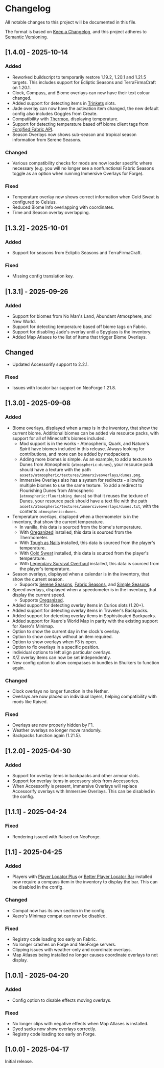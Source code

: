 # Changelog

All notable changes to this project will be documented in this file.

The format is based on [Keep a Changelog](https://keepachangelog.com/en/1.1.0/),
and this project adheres to [Semantic Versioning](https://semver.org/spec/v2.0.0.html).

## [1.4.0] - 2025-10-14

### Added
- Reworked buildscript to temporarily restore 1.19.2, 1.20.1 and 1.21.5 targets. This includes support for Ecliptic Seasons and TerraFirmaCraft on 1.20.1.
- Clock, Compass, and Biome overlays can now have their text colour changed.
- Added support for detecting items in [Trinkets](https://modrinth.com/mod/trinkets) slots.
- Jade overlay can now have the activation item changed, the new default config also includes Goggles from Create.
- Compatibility with [Thermoo](https://modrinth.com/mod/thermoo), displaying temperature.
- Support for detecting temperature based off biome client tags from [Forgified Fabric API](https://modrinth.com/mod/forgified-fabric-api).
- Season Overlays now shows sub-season and tropical season information from Serene Seasons.

### Changed
- Various compatibility checks for mods are now loader specific where necessary (e.g. you will no longer see a nonfunctional Fabric Seasons toggle as an option when running Immersive Overlays for Forge).

### Fixed
- Temperature overlay now shows correct information when Cold Sweat is configured to Celsius.
- Reduced Biome Info overlapping with coordinates.
- Time and Season overlay overlapping.

## [1.3.2] - 2025-10-01

### Added
- Support for seasons from Ecliptic Seasons and TerraFirmaCraft.

### Fixed
- Missing config translation key.

## [1.3.1] - 2025-09-26

### Added
- Support for biomes from No Man's Land, Abundant Atmosphere, and New World.
- Support for detecting temperature based off biome tags on Fabric.
- Support for disabling Jade's overlay until a Spyglass is the inventory.
- Added Map Atlases to the list of items that trigger Biome Overlays.

## Changed
- Updated Accessorify support to 2.2.1.

### Fixed
- Issues with locator bar support on NeoForge 1.21.8.


## [1.3.0] - 2025-09-08

### Added
- Biome overlays, displayed when a map is in the inventory, that show the current biome. Additional biomes can be added via resource packs, with support for all of Minecraft's biomes included.
  - Mod support is in the works - Atmospheric, Quark, and Nature's Spirit have biomes included in this release. Always looking for contributions, and more can be added by modpackers.
  - Adding more biomes is simple. As an example, to add a texture to Dunes from Atmospheric (`atmospheric:dunes`), your resource pack should have a texture with the path `assets/atmospheric/textures/immersiveoverlays/dunes.png`.
  - Immersive Overlays also has a system for redirects - allowing multiple biomes to use the same texture. To add a redirect to Flourishing Dunes from Atmospheric (`atmospheric:flourishing_dunes`) so that it reuses the texture of Dunes, your resource pack should have a text file with the path `assets/atmospheric/textures/immersiveoverlays/dunes.txt`, with the contents `atmospheric:dunes`.
- Temperature overlays, displayed when a thermometer is in the inventory, that show the current temperature.
  - In vanilla, this data is sourced from the biome's temperature.
  - With [Oreganized](https://modrinth.com/mod/oreganized) installed, this data is sourced from the Thermometer.
  - With [Tough as Nails](https://modrinth.com/mod/tough-as-nails) installed, this data is sourced from the player's temperature.
  - With [Cold Sweat](https://modrinth.com/mod/cold-sweat/) installed, this data is sourced from the player's temperature.
  - With [Legendary Survival Overhaul](https://www.curseforge.com/minecraft/mc-mods/legendary-survival-overhaul) installed, this data is sourced from the player's temperature.
- Season overlays, displayed when a calendar is in the inventory, that show the current season.
  - Supports [Serene Seasons](https://modrinth.com/mod/serene-seasons), [Fabric Seasons](https://modrinth.com/mod/fabric-seasons), and [Simple Seasons](https://modrinth.com/mod/simple-seasons).
- Speed overlays, displayed when a speedometer is in the inventory, that display the current speed.
  - Supports [Oreganized](https://modrinth.com/mod/oreganized).
- Added support for detecting overlay items in Curios slots (1.20+).
- Added support for detecting overlay items in Traveler's Backpacks.
- Added support for detecting overlay items in Sophisticated Backpacks.
- Added support for Xaero's World Map in parity with the existing support for Xaero's Minimap.
- Option to show the current day in the clock's overlay.
- Option to show overlays without an item required.
- Option to show overlays when F3 is open.
- Option to fix overlays in a specific position.
- Individual options to left align particular overlays.
- X/Z overlay items can now be set independently.
- New config option to allow compasses in bundles in Shulkers to function again.

### Changed
- Clock overlays no longer function in the Nether.
- Overlays are now placed on individual layers, helping compatibility with mods like Raised.

### Fixed
- Overlays are now properly hidden by F1.
- Weather overlays no longer move randomly.
- Backpacks function again (1.21.5).

## [1.2.0] - 2025-04-30

### Added
- Support for overlay items in backpacks and other armour slots.
- Support for overlay items in accessory slots from Accessories.
- When Accessorify is present, Immersive Overlays will replace Accessorify overlays with Immersive Overlays. This can be disabled in the config.

## [1.1.1] - 2025-04-24

### Fixed
- Rendering issued with Raised on NeoForge.

## [1.1] - 2025-04-25

### Added
- Players with [Player Locator Plus](https://modrinth.com/mod/player-locator-plus) or [Better Player Locator Bar](https://modrinth.com/mod/bplb) installed now require a compass item in the inventory to display the bar. This can be disabled in the config.

### Changed
- Compat now has its own section in the config.
- Xaero's Minimap compat can now be disabled.

### Fixed
- Registry code loading too early on Fabric.
- No longer crashes on Forge and NeoForge servers.
- Clipping issues with weather-only and coordinate overlays.
- Map Atlases being installed no longer causes coordinate overlays to not display.

## [1.0.1] - 2025-04-20

### Added
- Config option to disable effects moving overlays.

### Fixed
- No longer clips with negative effects when Map Atlases is installed.
- Dyed sacks now show overlays correctly.
- Registry code loading too early on Forge.

## [1.0.0] - 2025-04-17

Initial release.